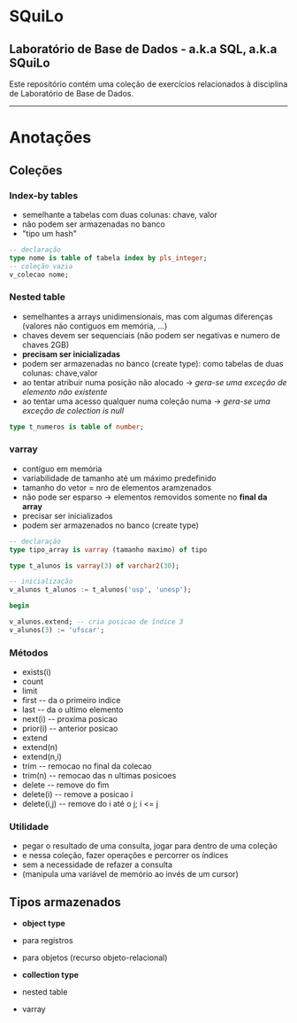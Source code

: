 # SQuiLo 
## Laboratório de Base de Dados - a.k.a SQL, a.k.a SQuiLo
Este repositório contém uma coleção de exercícios relacionados à disciplina de Laboratório de Base de Dados.

_______________________________________________________________________________________________________________

# Anotações

## Coleções
### Index-by tables
- semelhante a tabelas com duas colunas: chave, valor
- não podem ser armazenadas no banco
- "tipo um hash"

```sql
-- declaração
type nome is table of tabela index by pls_integer;
-- coleção vazia
v_colecao nome;
```

### Nested table
- semelhantes a arrays unidimensionais, mas com algumas diferenças (valores não contiguos em memória, ...)
- chaves devem ser sequenciais (não podem ser negativas e numero de chaves 2GB)
- **precisam ser inicializadas**
- podem ser armazenadas no banco (create type): como tabelas de duas colunas: chave,valor
- ao tentar atribuir numa posição não alocado -> *gera-se uma exceção de elemento não existente*
- ao tentar uma acesso qualquer numa coleção numa -> *gera-se uma exceção de colection is null*

```sql
type t_numeros is table of number;
```
### varray
- contíguo em memória
- variabilidade de tamanho até um máximo predefinido
- tamanho do vetor = nro de elementos aramzenados
- não pode ser esparso -> elementos removidos somente no **final da array**
- precisar ser inicializados
- podem ser armazenados no banco (create type)

```sql
-- declaração
type tipo_array is varray (tamanho maximo) of tipo

type t_alunos is varray(3) of varchar2(30);

-- inicialização 
v_alunos t_alunos := t_alunos('usp', 'unesp');

begin

v_alunos.extend; -- cria posicao de índice 3
v_alunos(3) := 'ufscar';
```

### Métodos
- exists(i)
- count
- limit
- first -- da o primeiro indice
- last -- da o ultimo elemento
- next(i) -- proxima posicao
- prior(i) -- anterior posicao
- extend
- extend(n)
- extend(n,i)
- trim -- remocao no final da colecao
- trim(n) -- remocao das n ultimas posicoes
- delete -- remove do fim
- delete(i) -- remove a posicao i
- delete(i,j) -- remove do i até o j; i <= j

### Utilidade
- pegar o resultado de uma consulta, jogar para dentro de uma coleção 
- e nessa coleção, fazer operações e percorrer os índices 
- sem a necessidade de refazer a consulta
- (manipula uma variável de memório ao invés de um cursor)

## Tipos armazenados
- **object type**
- para registros
- para objetos (recurso objeto-relacional)

- **collection type**
- nested table
- varray
